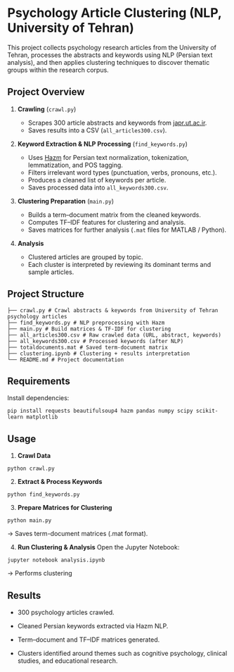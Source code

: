# Psychology Article Clustering (NLP, University of Tehran)

This project collects psychology research articles from the University of Tehran, processes the abstracts and keywords using NLP (Persian text analysis), and then applies clustering techniques to discover thematic groups within the research corpus.  

## Project Overview
1. **Crawling** (`crawl.py`)  
   - Scrapes 300 article abstracts and keywords from [japr.ut.ac.ir](https://japr.ut.ac.ir).  
   - Saves results into a CSV (`all_articles300.csv`).  

2. **Keyword Extraction & NLP Processing** (`find_keywords.py`)  
   - Uses [Hazm](https://github.com/sobhe/hazm) for Persian text normalization, tokenization, lemmatization, and POS tagging.  
   - Filters irrelevant word types (punctuation, verbs, pronouns, etc.).  
   - Produces a cleaned list of keywords per article.  
   - Saves processed data into `all_keywords300.csv`.  

3. **Clustering Preparation** (`main.py`)  
   - Builds a term–document matrix from the cleaned keywords.  
   - Computes TF–IDF features for clustering and analysis.  
   - Saves matrices for further analysis (`.mat` files for MATLAB / Python).  

4. **Analysis**  
   - Clustered articles are grouped by topic.  
   - Each cluster is interpreted by reviewing its dominant terms and sample articles.  

## Project Structure
```
├── crawl.py # Crawl abstracts & keywords from University of Tehran psychology articles
├── find_keywords.py # NLP preprocessing with Hazm
├── main.py # Build matrices & TF-IDF for clustering
├── all_articles300.csv # Raw crawled data (URL, abstract, keywords)
├── all_keywords300.csv # Processed keywords (after NLP)
├── totaldocuments.mat # Saved term-document matrix
├── clustering.ipynb # Clustering + results interpretation
└── README.md # Project documentation
```
## Requirements
Install dependencies:  
```
pip install requests beautifulsoup4 hazm pandas numpy scipy scikit-learn matplotlib
```
## Usage
  1. **Crawl Data**
```
python crawl.py
```
  2. **Extract & Process Keywords**
```
python find_keywords.py
```
  3. **Prepare Matrices for Clustering**
```
python main.py
```
→ Saves term-document matrices (.mat format).

  4. **Run Clustering & Analysis**
    Open the Jupyter Notebook:
```
jupyter notebook analysis.ipynb
```
→ Performs clustering

## Results

  - 300 psychology articles crawled.

  - Cleaned Persian keywords extracted via Hazm NLP.

  - Term–document and TF–IDF matrices generated.

  - Clusters identified around themes such as cognitive psychology, clinical studies, and educational research.
